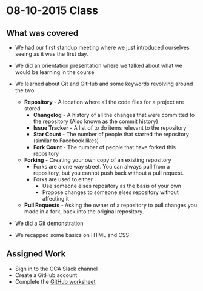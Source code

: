 # 08-10-2015 Class

## What was covered
* We had our first standup meeting where we just introduced ourselves seeing as it was the first day.

* We did an orientation presentation where we talked about what we would be learning in the course

* We learned about Git and GitHub and some keywords revolving around the two
	* **Repository** - A location where all the code files for a project are stored
		* **Changelog** - A history of all the changes that were committed to the repository (Also known as the commit history)
		* **Issue Tracker** - A list of to do items relevant to the repository
		* **Star Count** - The number of people that starred the repository (similar to Facebook likes)
		* **Fork Count** - The number of people that have forked this repository
	* **Forking** - Creating your own copy of an existing repository
		* Forks are a one way street. You can always pull from a repository, but you cannot push back without a pull request.
		* Forks are used to either 
			* Use someone elses repository as the basis of your own
			* Propose changes to someone elses repository without affecting it
	* **Pull Requests** - Asking the owner of a repository to pull changes you made in a fork, back into the original repository.
	
* We did a Git demonstration

* We recapped some basics on HTML and CSS

## Assigned Work
* Sign in to the OCA Slack channel
* Create a GitHub account
* Complete the [GitHub worksheet](https://github.com/OriginCodeAcademy/Intro-Aug-2015/tree/master/Projects/01-GitHub)